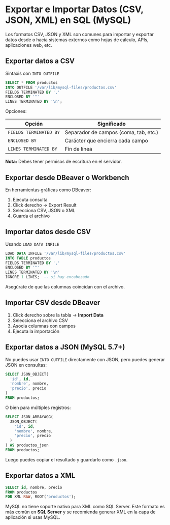 # **Exportar e Importar Datos (CSV, JSON, XML) en SQL (MySQL)**

Los formatos CSV, JSON y XML son comunes para importar y exportar datos desde o hacia sistemas externos como hojas de cálculo, APIs, aplicaciones web, etc.


## Exportar datos a CSV

Sintaxis con `INTO OUTFILE`
```sql
SELECT * FROM productos
INTO OUTFILE '/var/lib/mysql-files/productos.csv'
FIELDS TERMINATED BY ',' 
ENCLOSED BY '"'
LINES TERMINATED BY '\n';
```
Opciones:

| Opción                 | Significado                           |
| ---------------------- | ------------------------------------- |
| `FIELDS TERMINATED BY` | Separador de campos (coma, tab, etc.) |
| `ENCLOSED BY`          | Carácter que encierra cada campo      |
| `LINES TERMINATED BY`  | Fin de línea                          |

**Nota:** Debes tener permisos de escritura en el servidor.


## Exportar desde DBeaver o Workbench

En herramientas gráficas como DBeaver:
1. Ejecuta consulta
2. Click derecho → Export Result
3. Selecciona CSV, JSON o XML
4. Guarda el archivo


## Importar datos desde CSV

Usando `LOAD DATA INFILE`
```sql
LOAD DATA INFILE '/var/lib/mysql-files/productos.csv'
INTO TABLE productos
FIELDS TERMINATED BY ',' 
ENCLOSED BY '"'
LINES TERMINATED BY '\n'
IGNORE 1 LINES;  -- si hay encabezado
```
Asegúrate de que las columnas coincidan con el archivo.


## Importar CSV desde DBeaver

1. Click derecho sobre la tabla → **Import Data**
2. Selecciona el archivo CSV
3. Asocia columnas con campos
4. Ejecuta la importación


## Exportar datos a JSON (MySQL 5.7+)

No puedes usar `INTO OUTFILE` directamente con JSON, pero puedes generar JSON en consultas:
```sql
SELECT JSON_OBJECT(
  'id', id,
  'nombre', nombre,
  'precio', precio
)
FROM productos;
```
O bien para múltiples registros:
```sql
SELECT JSON_ARRAYAGG(
  JSON_OBJECT(
    'id', id,
    'nombre', nombre,
    'precio', precio
  )
) AS productos_json
FROM productos;
```
Luego puedes copiar el resultado y guardarlo como `.json`.


## Exportar datos a XML

```sql
SELECT id, nombre, precio
FROM productos
FOR XML RAW, ROOT('productos');
```

MySQL no tiene soporte nativo para XML como SQL Server. Este formato es más común en **SQL Server** y se recomienda generar XML en la capa de aplicación si usas MySQL.